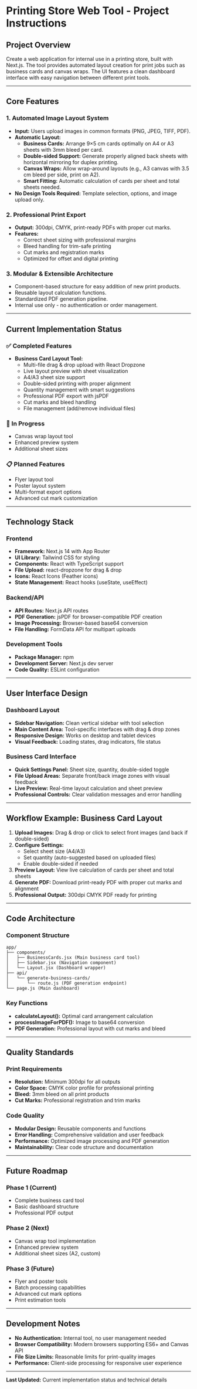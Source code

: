 # Printing Store Web Tool - Project Instructions

## Project Overview

Create a web application for internal use in a printing store, built with Next.js. The tool provides automated layout creation for print jobs such as business cards and canvas wraps. The UI features a clean dashboard interface with easy navigation between different print tools.

---

## Core Features

### 1. Automated Image Layout System
- **Input:** Users upload images in common formats (PNG, JPEG, TIFF, PDF).
- **Automatic Layout:**  
  - **Business Cards:** Arrange 9×5 cm cards optimally on A4 or A3 sheets with 3mm bleed per card.
  - **Double-sided Support:** Generate properly aligned back sheets with horizontal mirroring for duplex printing.
  - **Canvas Wraps:** Allow wrap-around layouts (e.g., A3 canvas with 3.5 cm bleed per side, print on A2).
  - **Smart Fitting:** Automatic calculation of cards per sheet and total sheets needed.
- **No Design Tools Required:** Template selection, options, and image upload only.

### 2. Professional Print Export
- **Output:** 300dpi, CMYK, print-ready PDFs with proper cut marks.
- **Features:** 
  - Correct sheet sizing with professional margins
  - Bleed handling for trim-safe printing
  - Cut marks and registration marks
  - Optimized for offset and digital printing

### 3. Modular & Extensible Architecture
- Component-based structure for easy addition of new print products.
- Reusable layout calculation functions.
- Standardized PDF generation pipeline.
- Internal use only - no authentication or order management.

---

## Current Implementation Status

### ✅ Completed Features
- **Business Card Layout Tool:**
  - Multi-file drag & drop upload with React Dropzone
  - Live layout preview with sheet visualization
  - A4/A3 sheet size support
  - Double-sided printing with proper alignment
  - Quantity management with smart suggestions
  - Professional PDF export with jsPDF
  - Cut marks and bleed handling
  - File management (add/remove individual files)

### 🔄 In Progress
- Canvas wrap layout tool
- Enhanced preview system
- Additional sheet sizes

### 📋 Planned Features
- Flyer layout tool
- Poster layout system
- Multi-format export options
- Advanced cut mark customization

---

## Technology Stack

### Frontend
- **Framework:** Next.js 14 with App Router
- **UI Library:** Tailwind CSS for styling
- **Components:** React with TypeScript support
- **File Upload:** react-dropzone for drag & drop
- **Icons:** React Icons (Feather icons)
- **State Management:** React hooks (useState, useEffect)

### Backend/API
- **API Routes:** Next.js API routes
- **PDF Generation:** jsPDF for browser-compatible PDF creation
- **Image Processing:** Browser-based base64 conversion
- **File Handling:** FormData API for multipart uploads

### Development Tools
- **Package Manager:** npm
- **Development Server:** Next.js dev server
- **Code Quality:** ESLint configuration

---

## User Interface Design

### Dashboard Layout
- **Sidebar Navigation:** Clean vertical sidebar with tool selection
- **Main Content Area:** Tool-specific interfaces with drag & drop zones
- **Responsive Design:** Works on desktop and tablet devices
- **Visual Feedback:** Loading states, drag indicators, file status

### Business Card Interface
- **Quick Settings Panel:** Sheet size, quantity, double-sided toggle
- **File Upload Areas:** Separate front/back image zones with visual feedback
- **Live Preview:** Real-time layout calculation and sheet preview
- **Professional Controls:** Clear validation messages and error handling

---

## Workflow Example: Business Card Layout

1. **Upload Images:** Drag & drop or click to select front images (and back if double-sided)
2. **Configure Settings:**
   - Select sheet size (A4/A3)
   - Set quantity (auto-suggested based on uploaded files)
   - Enable double-sided if needed
3. **Preview Layout:** View live calculation of cards per sheet and total sheets
4. **Generate PDF:** Download print-ready PDF with proper cut marks and alignment
5. **Professional Output:** 300dpi CMYK PDF ready for printing

---

## Code Architecture

### Component Structure
```
app/
├── components/
│   ├── BusinessCards.jsx (Main business card tool)
│   ├── Sidebar.jsx (Navigation component)
│   └── Layout.jsx (Dashboard wrapper)
├── api/
│   └── generate-business-cards/
│       └── route.js (PDF generation endpoint)
└── page.js (Main dashboard)
```

### Key Functions
- **calculateLayout():** Optimal card arrangement calculation
- **processImageForPDF():** Image to base64 conversion
- **PDF Generation:** Professional layout with cut marks and bleed

---

## Quality Standards

### Print Requirements
- **Resolution:** Minimum 300dpi for all outputs
- **Color Space:** CMYK color profile for professional printing
- **Bleed:** 3mm bleed on all print products
- **Cut Marks:** Professional registration and trim marks

### Code Quality
- **Modular Design:** Reusable components and functions
- **Error Handling:** Comprehensive validation and user feedback
- **Performance:** Optimized image processing and PDF generation
- **Maintainability:** Clear code structure and documentation

---

## Future Roadmap

### Phase 1 (Current)
- Complete business card tool
- Basic dashboard structure
- Professional PDF output

### Phase 2 (Next)
- Canvas wrap tool implementation
- Enhanced preview system
- Additional sheet sizes (A2, custom)

### Phase 3 (Future)
- Flyer and poster tools
- Batch processing capabilities
- Advanced cut mark options
- Print estimation tools

---

## Development Notes

- **No Authentication:** Internal tool, no user management needed
- **Browser Compatibility:** Modern browsers supporting ES6+ and Canvas API
- **File Size Limits:** Reasonable limits for print-quality images
- **Performance:** Client-side processing for responsive user experience

---

**Last Updated:** Current implementation status and technical details